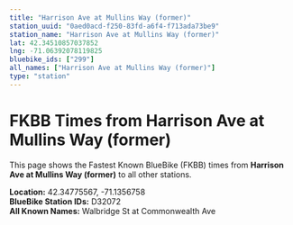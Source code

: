 ```yaml
---
title: "Harrison Ave at Mullins Way (former)"
station_uuid: "0aed0acd-f250-83fd-a6f4-f713ada73be9"
station_name: "Harrison Ave at Mullins Way (former)"
lat: 42.34510857037852
lng: -71.06392078119825
bluebike_ids: ["299"]
all_names: ["Harrison Ave at Mullins Way (former)"]
type: "station"
---
```


# FKBB Times from Harrison Ave at Mullins Way (former)

This page shows the Fastest Known BlueBike (FKBB) times from **Harrison Ave at Mullins Way (former)** to all other stations.

**Location:** 42.34775567, -71.1356758  
**BlueBike Station IDs:** D32072  
**All Known Names:** Walbridge St at Commonwealth Ave

